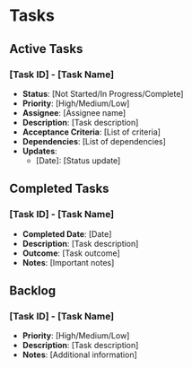 # Tasks

## Active Tasks
### [Task ID] - [Task Name]
- **Status**: [Not Started/In Progress/Complete]
- **Priority**: [High/Medium/Low]
- **Assignee**: [Assignee name]
- **Description**: [Task description]
- **Acceptance Criteria**: [List of criteria]
- **Dependencies**: [List of dependencies]
- **Updates**:
  - [Date]: [Status update]

## Completed Tasks
### [Task ID] - [Task Name]
- **Completed Date**: [Date]
- **Description**: [Task description]
- **Outcome**: [Task outcome]
- **Notes**: [Important notes]

## Backlog
### [Task ID] - [Task Name]
- **Priority**: [High/Medium/Low]
- **Description**: [Task description]
- **Notes**: [Additional information] 